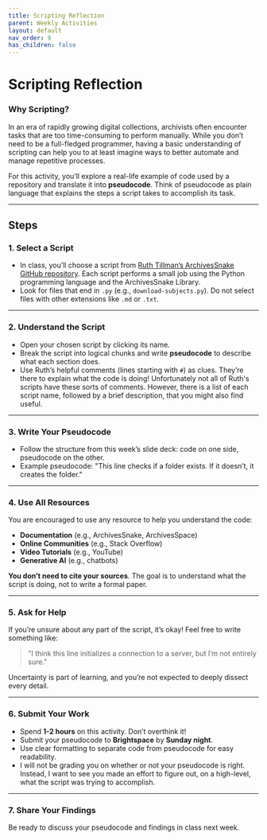 ```yaml
---
title: Scripting Reflection
parent: Weekly Activities
layout: default
nav_order: 9
has_children: false
---
```


# Scripting Reflection

### Why Scripting?
In an era of rapidly growing digital collections, archivists often encounter tasks that are too time-consuming to perform manually. While you don’t need to be a full-fledged programmer, having a basic understanding of scripting can help you to at least imagine ways to better automate and manage repetitive processes.

For this activity, you’ll explore a real-life example of code used by a repository and translate it into **pseudocode**. Think of pseudocode as plain language that explains the steps a script takes to accomplish its task.

---

## Steps

### **1. Select a Script**
- In class, you’ll choose a script from [Ruth Tillman’s ArchivesSnake GitHub repository](https://github.com/ruthtillman/ASpaceASnake). Each script performs a small job using the Python programming language and the ArchivesSnake Library.
- Look for files that end in `.py` (e.g., `download-subjects.py`). Do not select files with other extensions like `.md` or `.txt`.

---

### **2. Understand the Script**
- Open your chosen script by clicking its name.
- Break the script into logical chunks and write **pseudocode** to describe what each section does. 
- Use Ruth’s helpful comments (lines starting with `#`) as clues. They’re there to explain what the code is doing! Unfortunately not all of Ruth's scripts have these sorts of comments. However, there is a list of each script name, followed by a brief description, that you might also find useful.

---

### **3. Write Your Pseudocode**
- Follow the structure from this week’s slide deck: code on one side, pseudocode on the other.
- Example pseudocode: "This line checks if a folder exists. If it doesn’t, it creates the folder."

---

### **4. Use All Resources**
You are encouraged to use any resource to help you understand the code:
- **Documentation** (e.g., ArchivesSnake, ArchivesSpace)
- **Online Communities** (e.g., Stack Overflow)
- **Video Tutorials** (e.g., YouTube)
- **Generative AI** (e.g., chatbots)

**You don’t need to cite your sources**. The goal is to understand what the script is doing, not to write a formal paper.

---

### **5. Ask for Help**
If you’re unsure about any part of the script, it’s okay! Feel free to write something like:
> "I think this line initializes a connection to a server, but I’m not entirely sure."

Uncertainty is part of learning, and you’re not expected to deeply dissect every detail.

---

### **6. Submit Your Work**
- Spend **1-2 hours** on this activity. Don’t overthink it!
- Submit your pseudocode to **Brightspace** by **Sunday night**.
- Use clear formatting to separate code from pseudocode for easy readability.
- I will not be grading you on whether or not your pseudocode is right. Instead, I want to see you made an effort to figure out, on a high-level, what the script was trying to accomplish.

---

### **7. Share Your Findings**
Be ready to discuss your pseudocode and findings in class next week.